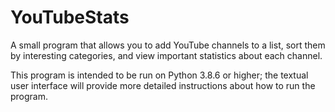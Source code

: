 # YouTubeStats

A small program that allows you to add YouTube channels to a list, sort them by interesting categories, and view important statistics about each channel.

This program is intended to be run on Python 3.8.6 or higher; the textual user interface will provide more detailed instructions about how to run the program.

